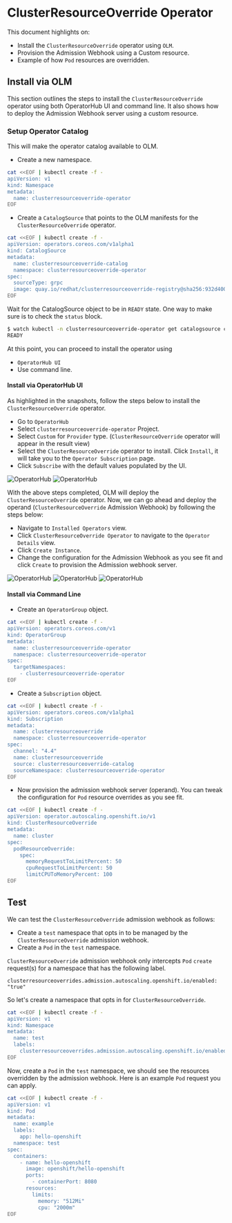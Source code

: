 # ClusterResourceOverride Operator 
This document highlights on:
* Install the `ClusterResourceOverride` operator using `OLM`.
* Provision the Admission Webhook using a Custom resource.
* Example of how `Pod` resources are overridden. 

## Install via OLM
This section outlines the steps to install the `ClusterResourceOverride` operator using both OperatorHub UI and command line. 
It also shows how to deploy the Admission Webhook server using a custom resource.  
### Setup Operator Catalog
This will make the operator catalog available to OLM. 
* Create a new namespace.
```bash
cat <<EOF | kubectl create -f -
apiVersion: v1
kind: Namespace
metadata:
  name: clusterresourceoverride-operator
EOF
```

* Create a `CatalogSource` that points to the OLM manifests for the `ClusterResourceOverride` operator.
```bash
cat <<EOF | kubectl create -f -
apiVersion: operators.coreos.com/v1alpha1
kind: CatalogSource
metadata:
  name: clusterresourceoverride-catalog
  namespace: clusterresourceoverride-operator
spec:
  sourceType: grpc
  image: quay.io/redhat/clusterresourceoverride-registry@sha256:932d400cdc885266f07529f396a342d5b98d8a92dba3b76d9dddfdd3b1a294de
EOF
```

Wait for the CatalogSource object to be in `READY` state. One way to make sure is to check the `status` block.
```bash
$ watch kubectl -n clusterresourceoverride-operator get catalogsource clusterresourceoverride-catalog -o jsonpath='{.status.connectionState.lastObservedState}'
READY
```


At this point, you can proceed to install the operator using
 * `OperatorHub UI`
 * Use command line.

#### Install via OperatorHub UI
As highlighted in the snapshots, follow the steps below to install the `ClusterResourceOverride` operator.
* Go to `OperatorHub`
* Select `clusterresourceoverride-operator` Project.
* Select `Custom` for `Provider` type. (`ClusterResourceOverride` operator will appear in the result view)
* Select the `ClusterResourceOverride` operator to install. Click `Install`, it will take you to the `Operator Subscription` page.
* Click `Subscribe` with the default values populated by the UI. 

![OperatorHub](images/operatorhub.png)
![OperatorHub](images/subscribe.png)

With the above steps completed, OLM will deploy the `ClusterResourceOverride` operator. Now, we can go ahead and deploy the 
operand (`ClusterResourceOverride` Admission Webhook) by following the steps below:
* Navigate to `Installed Operators` view. 
* Click `ClusterResourceOverride Operator` to navigate to the `Operator Details` view. 
* Click `Create Instance`.
* Change the configuration for the Admission Webhook as you see fit and click `Create` to provision the Admission webhook server.  

![OperatorHub](images/installed-operators.png)
![OperatorHub](images/operator-details.png)
![OperatorHub](images/create-custom-resource.png)

#### Install via Command Line
* Create an `OperatorGroup` object. 
```bash
cat <<EOF | kubectl create -f -
apiVersion: operators.coreos.com/v1
kind: OperatorGroup
metadata:
  name: clusterresourceoverride-operator
  namespace: clusterresourceoverride-operator
spec:
  targetNamespaces:
    - clusterresourceoverride-operator
EOF
```

* Create a `Subscription` object.
```bash
cat <<EOF | kubectl create -f -
apiVersion: operators.coreos.com/v1alpha1
kind: Subscription
metadata:
  name: clusterresourceoverride
  namespace: clusterresourceoverride-operator
spec:
  channel: "4.4"
  name: clusterresourceoverride
  source: clusterresourceoverride-catalog
  sourceNamespace: clusterresourceoverride-operator
EOF
```

* Now provision the admission webhook server (operand). You can tweak the configuration for `Pod` resource overrides as you see fit. 
```bash
cat <<EOF | kubectl create -f -
apiVersion: operator.autoscaling.openshift.io/v1
kind: ClusterResourceOverride
metadata:
  name: cluster
spec:
  podResourceOverride:
    spec:
      memoryRequestToLimitPercent: 50
      cpuRequestToLimitPercent: 50
      limitCPUToMemoryPercent: 100
EOF
```

## Test
We can test the `ClusterResourceOverride` admission webhook as follows:
* Create a `test` namespace that opts in to be managed by the `ClusterResourceOverride` admission webhook. 
* Create a `Pod` in the `test` namespace.

`ClusterResourceOverride` admission webhook only intercepts `Pod` `create` request(s) for a namespace that has the following label.
```
clusterresourceoverrides.admission.autoscaling.openshift.io/enabled: "true"
``` 

So let's create a namespace that opts in for `ClusterResourceOverride`. 
```bash
cat <<EOF | kubectl create -f -
apiVersion: v1
kind: Namespace
metadata:
  name: test
  labels:
    clusterresourceoverrides.admission.autoscaling.openshift.io/enabled: "true"
EOF
```

Now, create a `Pod` in the `test` namespace, we should see the resources overridden 
by the admission webhook. Here is an example `Pod` request you can apply. 
```bash
cat <<EOF | kubectl create -f -
apiVersion: v1
kind: Pod
metadata:
  name: example
  labels:
    app: hello-openshift
  namespace: test
spec:
  containers:
    - name: hello-openshift
      image: openshift/hello-openshift
      ports:
        - containerPort: 8080
      resources:
        limits:
          memory: "512Mi"
          cpu: "2000m"
EOF
```
